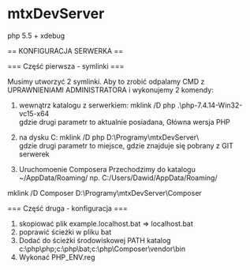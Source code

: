 mtxDevServer
============

php 5.5 + xdebug


== KONFIGURACJA SERWERKA ==


=== Część pierwsza  - symlinki ===

Musimy utworzyć 2 symlinki. Aby to zrobić odpalamy CMD z UPRAWNIENIAMI ADMINISTRATORA
 i wykonujemy 2 komendy:

1. wewnątrz katalogu z serwerkiem:
  mklink /D php .\php-7.4.14-Win32-vc15-x64\
gdzie drugi parametr to aktualnie posiadana, Główna wersja PHP

2. na dysku C: 
  mklink /D php D:\Programy\mtxDevServer\  
gdzie drugi parametr to miejsce, gdzie znajduje się pobrany z GIT serwerek


3. Uruchomoenie Composera
Przechodzimy do katalogu
	~/AppData/Roaming/
np.
	 C:/Users/Dawid/AppData/Roaming/

 mklink /D Composer D:\Programy\mtxDevServer\Composer  


=== Część druga  - konfiguracja ===

1. skopiować plik example.localhost.bat => localhost.bat  
2. poprawić ścieżki w pliku bat
3. Dodać do ścieżki środowiskowej PATH katalog c:\php\php;c:\php\bat;c:\php\Composer\vendor\bin
4. Wykonać PHP_ENV.reg

